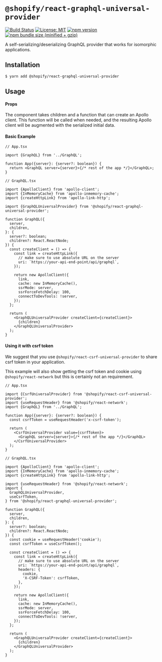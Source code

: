 # `@shopify/react-graphql-universal-provider`

[![Build Status](https://travis-ci.org/Shopify/quilt.svg?branch=master)](https://travis-ci.org/Shopify/quilt)
[![License: MIT](https://img.shields.io/badge/License-MIT-green.svg)](LICENSE.md) [![npm version](https://badge.fury.io/js/%40shopify%2Freact-graphql-universal-provider.svg)](https://badge.fury.io/js/%40shopify%2Freact-graphql-universal-provider.svg) [![npm bundle size (minified + gzip)](https://img.shields.io/bundlephobia/minzip/@shopify/react-graphql-universal-provider.svg)](https://img.shields.io/bundlephobia/minzip/@shopify/react-graphql-universal-provider.svg)

A self-serializing/deserializing GraphQL provider that works for isomorphic applications.

## Installation

```bash
$ yarn add @shopify/react-graphql-universal-provider
```

## Usage

#### Props

The component takes children and a function that can create an Apollo client. This function will be called when needed, and the resulting Apollo client will be augmented with the serialized initial data.

#### Basic Example

```tsx
// App.tsx

import {GraphQL} from '../GraphQL';

function App({server}: {server?: boolean}) {
  return <GraphQL server={server}>{/* rest of the app */}</GraphQL>;
}
```

```tsx
// GraphQL.tsx

import {ApolloClient} from 'apollo-client';
import {InMemoryCache} from 'apollo-inmemory-cache';
import {createHttpLink} from 'apollo-link-http';

import {GraphQLUniversalProvider} from '@shopify/react-graphql-universal-provider';

function GraphQL({
  server,
  children,
}: {
  server?: boolean;
  children?: React.ReactNode;
}) {
  const createClient = () => {
    const link = createHttpLink({
      // make sure to use absolute URL on the server
      uri: `https://your-api-end-point/api/graphql`,
    });

    return new ApolloClient({
      link,
      cache: new InMemoryCache(),
      ssrMode: server,
      ssrForceFetchDelay: 100,
      connectToDevTools: !server,
    });
  };

  return (
    <GraphQLUniversalProvider createClient={createClient}>
      {children}
    </GraphQLUniversalProvider>
  );
}
```

#### Using it with csrf token

We suggest that you use `@shopify/react-csrf-universal-provider` to share csrf token in your application.

This example will also show getting the csrf token and cookie using `@shopify/react-network` but this is certainly not an requirement.

```tsx
// App.tsx

import {CsrfUniversalProvider} from '@shopify/react-csrf-universal-provider';
import {useRequestHeader} from '@shopify/react-network';
import {GraphQL} from '../GraphQL';

function App({server}: {server?: boolean}) {
  const csrfToken = useRequestHeader('x-csrf-token');

  return (
    <CsrfUniversalProvider value={csrfToken}>
      <GraphQL server={server}>{/* rest of the app */}</GraphQL>
    </CsrfUniversalProvider>
  );
}
```

```tsx
// GraphQL.tsx

import {ApolloClient} from 'apollo-client';
import {InMemoryCache} from 'apollo-inmemory-cache';
import {createHttpLink} from 'apollo-link-http';

import {useRequestHeader} from '@shopify/react-network';
import {
  GraphQLUniversalProvider,
  useCsrfToken,
} from '@shopify/react-graphql-universal-provider';

function GraphQL({
  server,
  children,
}: {
  server?: boolean;
  children?: React.ReactNode;
}) {
  const cookie = useRequestHeader('cookie');
  const csrfToken = useCsrfToken();

  const createClient = () => {
    const link = createHttpLink({
      // make sure to use absolute URL on the server
      uri: `https://your-api-end-point/api/graphql`,
      headers: {
        cookie,
        'X-CSRF-Token': csrfToken,
      },
    });

    return new ApolloClient({
      link,
      cache: new InMemoryCache(),
      ssrMode: server,
      ssrForceFetchDelay: 100,
      connectToDevTools: !server,
    });
  };

  return (
    <GraphQLUniversalProvider createClient={createClient}>
      {children}
    </GraphQLUniversalProvider>
  );
}
```
